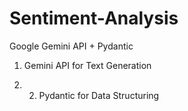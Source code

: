 # Sentiment-Analysis
Google Gemini API + Pydantic

1. Gemini API for Text Generation

2. 2. Pydantic for Data Structuring
    
   
   
